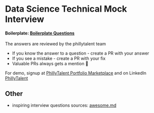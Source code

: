 # Data Science Technical Mock Interview

#### Boilerplate: [Boilerplate Questions](boilerplate.md)

The answers are reviewed by the phillytalent team

* If you know the answer to a question - create a PR with your answer
* If you see a mistake - create a PR with your fix
* Valuable PRs always gets a mention 🖖

For demo, signup at [PhillyTalent Portfolio Marketplace](https://marketplace.phillytalent.com/) and on LinkedIn [PhillyTalent](https://www.linkedin.com/company/phillytalent/)


## Other

* inspiring interview questions sources: [awesome.md](awesome.md)
